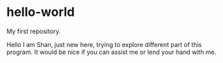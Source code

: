 # hello-world
My first repository. 

Hello I am Shan, just new here, trying to explore different part of this program. It would be nice if you can assist me or lend your hand with me. 
